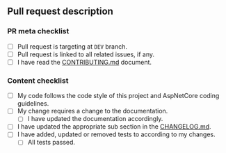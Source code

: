 ## Pull request description
<!--- 
    Describe the changes here and motiviations behind them, if it is not obvious
    from the related issues. Does it have new features, breaking changes, etc. 
-->

### PR meta checklist
- [ ] Pull request is targeting at `DEV` branch.
- [ ] Pull request is linked to all related issues, if any.
- [ ] I have read the [CONTRIBUTING.md](/CONTRIBUTING.md) document.

### Content checklist
- [ ] My code follows the code style of this project and AspNetCore coding guidelines.
- [ ] My change requires a change to the documentation.
  - [ ] I have updated the documentation accordingly.
- [ ] I have updated the appropriate sub section in the [CHANGELOG.md](/CHANGELOG.md).
- [ ] I have added, updated or removed tests to according to my changes.
  - [ ] All tests passed.
